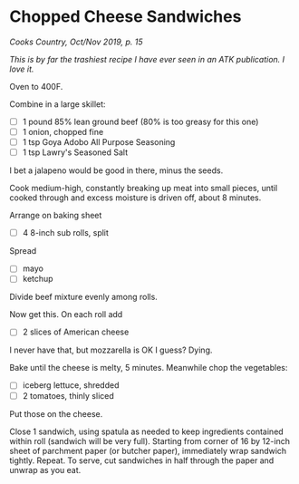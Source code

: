 # Chopped Cheese Sandwiches

*Cooks Country, Oct/Nov 2019, p. 15*

*This is by far the trashiest recipe I have ever seen in an ATK publication. I love it.*

Oven to 400F.

Combine in a large skillet:

* [ ] 1 pound 85% lean ground beef (80% is too greasy for this one)
* [ ] 1 onion, chopped fine
* [ ] 1 tsp Goya Adobo All Purpose Seasoning
* [ ] 1 tsp Lawry's Seasoned Salt

I bet a jalapeno would be good in there, minus the seeds.

Cook medium-high, constantly breaking up meat into small pieces, until
cooked through and excess moisture is driven off, about 8 minutes.

Arrange on baking sheet

* [ ] 4 8-inch sub rolls, split

Spread

* [ ] mayo
* [ ] ketchup

Divide beef mixture evenly among rolls.

Now get this. On each roll add

* [ ] 2 slices of American cheese

I never have that, but mozzarella is OK I guess? Dying.

Bake until the cheese is melty, 5 minutes. Meanwhile chop the vegetables:

* [ ] iceberg lettuce, shredded
* [ ] 2 tomatoes, thinly sliced

Put those on the cheese.

Close 1 sandwich, using spatula as needed to keep ingredients contained within roll (sandwich will be very full). Starting from corner of 16 by 12-inch sheet of parchment paper (or butcher paper), immediately wrap sandwich tightly. Repeat. To serve, cut sandwiches in half through the paper and unwrap as you eat.
